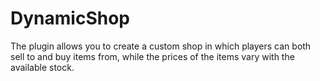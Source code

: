 # DynamicShop
The plugin allows you to create a custom shop in which players can both sell to and buy items from, while the prices of the items vary with the available stock.
